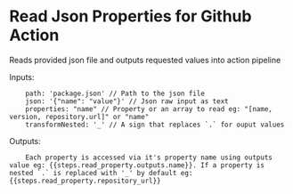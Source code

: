 # Read Json Properties for Github Action
Reads provided json file and outputs requested values into action pipeline

Inputs:

```
    path: 'package.json' // Path to the json file
    json: '{"name": "value"}' // Json raw input as text
    properties: "name" // Property or an array to read eg: "[name, version, repository.url]" or "name"
    transformNested: '_' // A sign that replaces `.` for ouput values

```

Outputs:

```
    Each property is accessed via it's property name using outputs value eg: {{steps.read_property.outputs.name}}. If a property is nested `.` is replaced with '_' by default eg: {{steps.read_property.repository_url}}
```